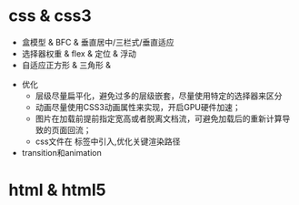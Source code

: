 # css & css3
- 盒模型 & BFC & 垂直居中/三栏式/垂直适应
- 选择器权重 & flex & 定位 & 浮动
- 自适应正方形 & 三角形 & 
* 优化
    - 层级尽量扁平化，避免过多的层级嵌套，尽量使用特定的选择器来区分
    - 动画尽量使用CSS3动画属性来实现，开启GPU硬件加速；
    - 图片在加载前提前指定宽高或者脱离文档流，可避免加载后的重新计算导致的页面回流；
    - css文件在 <head>标签中引入,优化关键渲染路径
* transition和animation

# html & html5